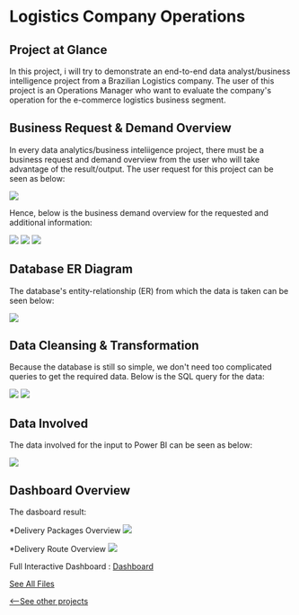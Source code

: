 # Logistics Company Operations

## Project at Glance
In this project, i will try to demonstrate an end-to-end data analyst/business intelligence project from  a Brazilian Logistics company. The user of this project is an Operations Manager who want to evaluate the company's operation for the e-commerce logistics business segment.

## Business Request & Demand Overview
In every data analytics/business inteliigence project, there must be a business request and demand overview from the user who will take advantage of the result/output. The user request for this project can be seen as below:

![](/images/bizreq.jpeg)

Hence, below is the business demand overview for the requested and additional information:

![](/images/bizdem1.jpeg)
![](/images/bizdem2.jpeg)
![](/images/bizdem3.jpeg)

## Database ER Diagram
The database's entity-relationship (ER) from which the data is taken can be seen below:

![](/images/er.jpeg)

## Data Cleansing & Transformation
Because the database is still so simple, we don't need too complicated queries to get the required data. Below is the SQL query for the data:

![](/images/sql1.jpeg)
![](/images/sql2.jpeg)

## Data Involved
The data involved for the input to Power BI can be seen as below:

![](/images/datamodel.jpeg)

## Dashboard Overview
The dasboard result:

*Delivery Packages Overview
![](/images/dash1.jpeg)

*Delivery Route Overview
![](/images/dash2.jpeg)


Full Interactive Dashboard : [Dashboard](https://app.powerbi.com/reportEmbed?reportId=59256ecc-09db-44af-b5f1-b82666d93388&autoAuth=true&ctid=fedd5298-8e66-45f1-b321-fd38ad0ff722&config=eyJjbHVzdGVyVXJsIjoiaHR0cHM6Ly93YWJpLXNvdXRoLWVhc3QtYXNpYS1yZWRpcmVjdC5hbmFseXNpcy53aW5kb3dzLm5ldC8ifQ%3D%3D)

[See All Files](https://github.com/raihanfirdausx/ecommerce-logistic)

[<--See other projects](https://raihanfirdausx.github.io/#[object%20Object])

